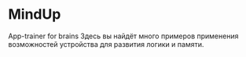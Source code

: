# MindUp
App-trainer for brains
Здесь вы найдёт много примеров применения возможностей устройства для развития логики и памяти.
